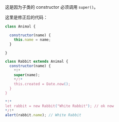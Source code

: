 这是因为子类的 constructor 必须调用 `super()`。

这里是修正后的代码：

```js run
class Animal {

  constructor(name) {
    this.name = name;
  }

}

class Rabbit extends Animal {
  constructor(name) {  
    *!*
    super(name);
    */!*
    this.created = Date.now();
  }
}

*!*
let rabbit = new Rabbit("White Rabbit"); // ok now
*/!*
alert(rabbit.name); // White Rabbit
```
